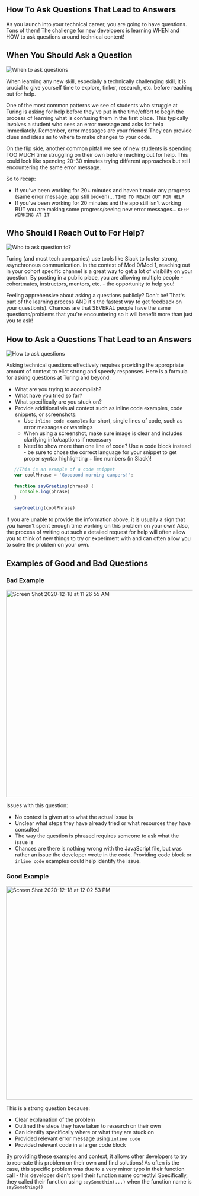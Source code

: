 ## How To Ask Questions That Lead to Answers
As you launch into your technical career, you are going to have questions. Tons of them! The challenge for new developers is learning WHEN and HOW to ask questions around technical content!

## When You Should Ask a Question
![When to ask questions](https://media.giphy.com/media/cMVgEhDeKzPwI/giphy.gif)

When learning any new skill, especially a technically challenging skill, it is crucial to give yourself time to explore, tinker, research, etc. before reaching out for help.

One of the most common patterns we see of students who struggle at Turing is asking for help before they've put in the time/effort to begin the process of learning what is confusing them in the first place. This typically involves a student who sees an error message and asks for help immediately. Remember, error messages are your friends! They can provide clues and ideas as to where to make changes to your code.

On the flip side, another common pitfall we see of new students is spending TOO MUCH time struggling on their own before reaching out for help. This could look like spending 20-30 minutes trying different approaches but still encountering the same error message.

So to recap:

- If you've been working for 20+ minutes and haven't made any progress (same error message, app still broken)... `TIME TO REACH OUT FOR HELP`
- If you've been working for 20 minutes and the app still isn't working BUT you are making some progress/seeing new error messages... `KEEP WORKING AT IT`

## Who Should I Reach Out to For Help?
![Who to ask question to?](https://media.giphy.com/media/cRNbYm7jLOjm9H8wcP/giphy.gif)

Turing (and most tech companies) use tools like Slack to foster strong, asynchronous communication. In the context of Mod 0/Mod 1, reaching out in your cohort specific channel is a great way to get a lot of visibility on your question. By posting in a public place, you are allowing multiple people - cohortmates, instructors, mentors, etc. - the opportunity to help you!

Feeling apprehensive about asking a questions publicly? Don't be! That's part of the learning process AND it's the fastest way to get feedback on your question(s). Chances are that SEVERAL people have the same questions/problems that you're encountering so it will benefit more than just you to ask!

## How to Ask a Questions That Lead to an Answers
![How to ask questions](https://media.giphy.com/media/fUqfaPVjiAQcfticZH/giphy.gif)

Asking technical questions effectively requires providing the appropriate amount of context to elict strong and speedy responses. Here is a formula for asking questions at Turing and beyond:

- What are you trying to accomplish?
- What have you tried so far?
- What specifically are you stuck on?
- Provide additional visual context such as inline code examples, code snippets, or screenshots:
  - Use `inline code examples` for short, single lines of code, such as error messages or warnings
  - When using a screenshot, make sure image is clear and includes clarifying info/captions if necessary
  - Need to show more than one line of code? Use a code block instead - be sure to chose the correct language for your snippet to get proper syntax highlighting + line numbers (in Slack)!
   
```js
   //This is an example of a code snippet
   var coolPhrase = 'Gooooood morning campers!';
   
   function sayGreeting(phrase) {
     console.log(phrase)
   }
   
   sayGreeting(coolPhrase)
```
  
If you are unable to provide the information above, it is usually a sign that you haven't spent enough time working on this problem on your own! Also, the process of writing out such a detailed request for help will often allow you to think of new things to try or experiment with and can often allow you to solve the problem on your own.

## Examples of Good and Bad Questions
### Bad Example
<img width="558" alt="Screen Shot 2020-12-18 at 11 26 55 AM" src="https://user-images.githubusercontent.com/20710327/102648023-fed58900-4123-11eb-852d-2ceedf9121c3.png">

Issues with this question:

- No context is given at to what the actual issue is
- Unclear what steps they have already tried or what resources they have consulted
- The way the question is phrased requires someone to ask what the issue is
- Chances are there is nothing wrong with the JavaScript file, but was rather an issue the developer wrote in the code. Providing code block or `inline code` examples could help identify the issue.

### Good Example
<img width="576" alt="Screen Shot 2020-12-18 at 12 02 53 PM" src="https://user-images.githubusercontent.com/20710327/102651006-fc296280-4128-11eb-87e5-ff8434ae95e8.png">

This is a strong question because:

- Clear explanation of the problem
- Outlined the steps they have taken to research on their own
- Can identify specifically where or what they are stuck on
- Provided relevant error message using `inline code`
- Provided relevant code in a larger code block

By providing these examples and context, it allows other developers to try to recreate this problem on their own and find solutions! As often is the case, this specific problem was due to a very minor typo in their function call - this developer didn't spell their function name correctly! Specifically, they called their function using `saySomethin(...)` when the function name is `saySomething()`
